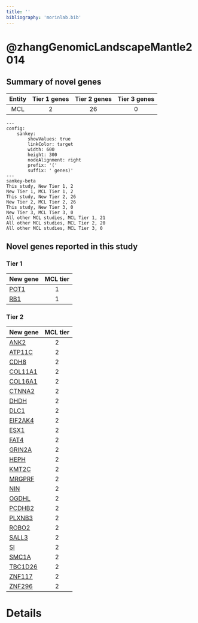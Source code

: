 ```yaml
---
title: ''
bibliography: 'morinlab.bib'
---
```


# @zhangGenomicLandscapeMantle2014
## Summary of novel genes

|Entity| Tier 1 genes| Tier 2 genes|Tier 3 genes|
|:-:|:-:|:-:|:-:|
|MCL|2|26|0|
```mermaid
---
config:
    sankey:
        showValues: true
        linkColor: target
        width: 600
        height: 300
        nodeAlignment: right
        prefix: '('
        suffix: ' genes)'
---
sankey-beta
This study, New Tier 1, 2
New Tier 1, MCL Tier 1, 2
This study, New Tier 2, 26
New Tier 2, MCL Tier 2, 26
This study, New Tier 3, 0
New Tier 3, MCL Tier 3, 0
All other MCL studies, MCL Tier 1, 21
All other MCL studies, MCL Tier 2, 20
All other MCL studies, MCL Tier 3, 0
```

## Novel genes reported in this study

### Tier 1
|New gene|MCL tier|
|:-|:-:|
|[POT1](../POT1)|1 |
|[RB1](../RB1)|1 |

### Tier 2
|New gene|MCL tier|
|:-|:-:|
|[ANK2](../ANK2)|2 |
|[ATP11C](../ATP11C)|2 |
|[CDH8](../CDH8)|2 |
|[COL11A1](../COL11A1)|2 |
|[COL16A1](../COL16A1)|2 |
|[CTNNA2](../CTNNA2)|2 |
|[DHDH](../DHDH)|2 |
|[DLC1](../DLC1)|2 |
|[EIF2AK4](../EIF2AK4)|2 |
|[ESX1](../ESX1)|2 |
|[FAT4](../FAT4)|2 |
|[GRIN2A](../GRIN2A)|2 |
|[HEPH](../HEPH)|2 |
|[KMT2C](../KMT2C)|2 |
|[MRGPRF](../MRGPRF)|2 |
|[NIN](../NIN)|2 |
|[OGDHL](../OGDHL)|2 |
|[PCDHB2](../PCDHB2)|2 |
|[PLXNB3](../PLXNB3)|2 |
|[ROBO2](../ROBO2)|2 |
|[SALL3](../SALL3)|2 |
|[SI](../SI)|2 |
|[SMC1A](../SMC1A)|2 |
|[TBC1D26](../TBC1D26)|2 |
|[ZNF117](../ZNF117)|2 |
|[ZNF296](../ZNF296)|2 |


# Details

